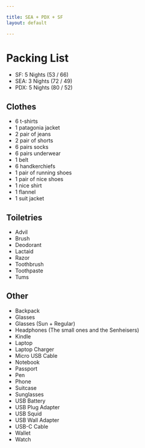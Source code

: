 ```yaml
---

title: SEA + PDX + SF
layout: default

---
```


# Packing List

- SF: 5 Nights (53 / 66)
- SEA: 3 Nights (72 / 49)
- PDX: 5 Nights (80 / 52)

## Clothes

 * 6 t-shirts
 * 1 patagonia jacket
 * 2 pair of jeans
 * 2 pair of shorts
 * 6 pairs socks
 * 6 pairs underwear
 * 1 belt
 * 6 handkerchiefs
 * 1 pair of running shoes
 * 1 pair of nice shoes
 * 1 nice shirt
 * 1 flannel
 * 1 suit jacket

## Toiletries

 * Advil
 * Brush
 * Deodorant
 * Lactaid
 * Razor
 * Toothbrush
 * Toothpaste
 * Tums

## Other

 * Backpack
 * Glasses
 * Glasses (Sun + Regular)
 * Headphones (The small ones and the Senheisers)
 * Kindle
 * Laptop
 * Laptop Charger
 * Micro USB Cable
 * Notebook
 * Passport
 * Pen
 * Phone
 * Suitcase
 * Sunglasses
 * USB Battery
 * USB Plug Adapter
 * USB Squid
 * USB Wall Adapter
 * USB-C Cable
 * Wallet
 * Watch
